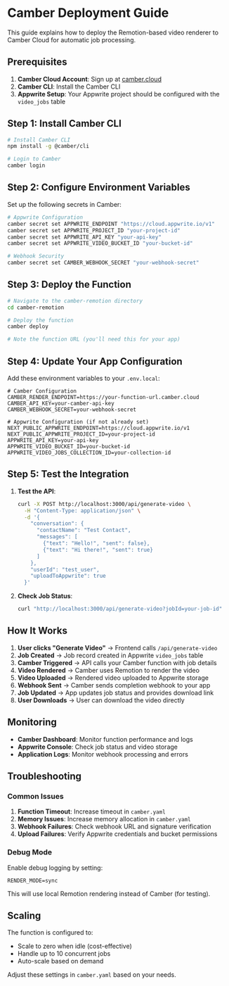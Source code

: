 # Camber Deployment Guide

This guide explains how to deploy the Remotion-based video renderer to Camber Cloud for automatic job processing.

## Prerequisites

1. **Camber Cloud Account**: Sign up at [camber.cloud](https://camber.cloud)
2. **Camber CLI**: Install the Camber CLI
3. **Appwrite Setup**: Your Appwrite project should be configured with the `video_jobs` table

## Step 1: Install Camber CLI

```bash
# Install Camber CLI
npm install -g @camber/cli

# Login to Camber
camber login
```

## Step 2: Configure Environment Variables

Set up the following secrets in Camber:

```bash
# Appwrite Configuration
camber secret set APPWRITE_ENDPOINT "https://cloud.appwrite.io/v1"
camber secret set APPWRITE_PROJECT_ID "your-project-id"
camber secret set APPWRITE_API_KEY "your-api-key"
camber secret set APPWRITE_VIDEO_BUCKET_ID "your-bucket-id"

# Webhook Security
camber secret set CAMBER_WEBHOOK_SECRET "your-webhook-secret"
```

## Step 3: Deploy the Function

```bash
# Navigate to the camber-remotion directory
cd camber-remotion

# Deploy the function
camber deploy

# Note the function URL (you'll need this for your app)
```

## Step 4: Update Your App Configuration

Add these environment variables to your `.env.local`:

```env
# Camber Configuration
CAMBER_RENDER_ENDPOINT=https://your-function-url.camber.cloud
CAMBER_API_KEY=your-camber-api-key
CAMBER_WEBHOOK_SECRET=your-webhook-secret

# Appwrite Configuration (if not already set)
NEXT_PUBLIC_APPWRITE_ENDPOINT=https://cloud.appwrite.io/v1
NEXT_PUBLIC_APPWRITE_PROJECT_ID=your-project-id
APPWRITE_API_KEY=your-api-key
APPWRITE_VIDEO_BUCKET_ID=your-bucket-id
APPWRITE_VIDEO_JOBS_COLLECTION_ID=your-collection-id
```

## Step 5: Test the Integration

1. **Test the API**:
   ```bash
   curl -X POST http://localhost:3000/api/generate-video \
     -H "Content-Type: application/json" \
     -d '{
       "conversation": {
         "contactName": "Test Contact",
         "messages": [
           {"text": "Hello!", "sent": false},
           {"text": "Hi there!", "sent": true}
         ]
       },
       "userId": "test_user",
       "uploadToAppwrite": true
     }'
   ```

2. **Check Job Status**:
   ```bash
   curl "http://localhost:3000/api/generate-video?jobId=your-job-id"
   ```

## How It Works

1. **User clicks "Generate Video"** → Frontend calls `/api/generate-video`
2. **Job Created** → Job record created in Appwrite `video_jobs` table
3. **Camber Triggered** → API calls your Camber function with job details
4. **Video Rendered** → Camber uses Remotion to render the video
5. **Video Uploaded** → Rendered video uploaded to Appwrite storage
6. **Webhook Sent** → Camber sends completion webhook to your app
7. **Job Updated** → App updates job status and provides download link
8. **User Downloads** → User can download the video directly

## Monitoring

- **Camber Dashboard**: Monitor function performance and logs
- **Appwrite Console**: Check job status and video storage
- **Application Logs**: Monitor webhook processing and errors

## Troubleshooting

### Common Issues

1. **Function Timeout**: Increase timeout in `camber.yaml`
2. **Memory Issues**: Increase memory allocation in `camber.yaml`
3. **Webhook Failures**: Check webhook URL and signature verification
4. **Upload Failures**: Verify Appwrite credentials and bucket permissions

### Debug Mode

Enable debug logging by setting:
```env
RENDER_MODE=sync
```

This will use local Remotion rendering instead of Camber (for testing).

## Scaling

The function is configured to:
- Scale to zero when idle (cost-effective)
- Handle up to 10 concurrent jobs
- Auto-scale based on demand

Adjust these settings in `camber.yaml` based on your needs.
